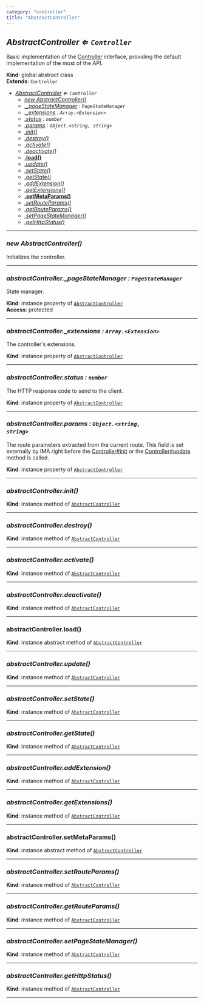 ```yaml
---
category: "controller"
title: "AbstractController"
---
```


## *AbstractController ⇐ <code>Controller</code>*&nbsp;<a name="AbstractController" href="https://github.com/seznam/IMA.js-core/tree/0.16.10/controller/AbstractController.js#L15" target="_blank"><span class="icon"><i class="fas fa-external-link-alt fa-xs"></i></span></a>
Basic implementation of the [Controller](Controller) interface, providing the
default implementation of the most of the API.

**Kind**: global abstract class  
**Extends**: <code>Controller</code>  

* *[AbstractController](#AbstractController) ⇐ <code>Controller</code>*
    * *[new AbstractController()](#new_AbstractController_new)*
    * *[._pageStateManager](#AbstractController+_pageStateManager) : <code>PageStateManager</code>*
    * *[._extensions](#AbstractController+_extensions) : <code>Array.&lt;Extension&gt;</code>*
    * *[.status](#AbstractController+status) : <code>number</code>*
    * *[.params](#AbstractController+params) : <code>Object.&lt;string, string&gt;</code>*
    * *[.init()](#AbstractController+init)*
    * *[.destroy()](#AbstractController+destroy)*
    * *[.activate()](#AbstractController+activate)*
    * *[.deactivate()](#AbstractController+deactivate)*
    * **[.load()](#AbstractController+load)**
    * *[.update()](#AbstractController+update)*
    * *[.setState()](#AbstractController+setState)*
    * *[.getState()](#AbstractController+getState)*
    * *[.addExtension()](#AbstractController+addExtension)*
    * *[.getExtensions()](#AbstractController+getExtensions)*
    * **[.setMetaParams()](#AbstractController+setMetaParams)**
    * *[.setRouteParams()](#AbstractController+setRouteParams)*
    * *[.getRouteParams()](#AbstractController+getRouteParams)*
    * *[.setPageStateManager()](#AbstractController+setPageStateManager)*
    * *[.getHttpStatus()](#AbstractController+getHttpStatus)*


* * *

### *new AbstractController()*&nbsp;<a name="new_AbstractController_new"></a>
Initializes the controller.


* * *

### *abstractController.\_pageStateManager : <code>PageStateManager</code>*&nbsp;<a name="AbstractController+_pageStateManager" href="https://github.com/seznam/IMA.js-core/tree/0.16.10/controller/AbstractController.js#L24" target="_blank"><span class="icon"><i class="fas fa-external-link-alt fa-xs"></i></span></a>
State manager.

**Kind**: instance property of [<code>AbstractController</code>](#AbstractController)  
**Access**: protected  

* * *

### *abstractController.\_extensions : <code>Array.&lt;Extension&gt;</code>*&nbsp;<a name="AbstractController+_extensions" href="https://github.com/seznam/IMA.js-core/tree/0.16.10/controller/AbstractController.js#L31" target="_blank"><span class="icon"><i class="fas fa-external-link-alt fa-xs"></i></span></a>
The controller's extensions.

**Kind**: instance property of [<code>AbstractController</code>](#AbstractController)  

* * *

### *abstractController.status : <code>number</code>*&nbsp;<a name="AbstractController+status" href="https://github.com/seznam/IMA.js-core/tree/0.16.10/controller/AbstractController.js#L38" target="_blank"><span class="icon"><i class="fas fa-external-link-alt fa-xs"></i></span></a>
The HTTP response code to send to the client.

**Kind**: instance property of [<code>AbstractController</code>](#AbstractController)  

* * *

### *abstractController.params : <code>Object.&lt;string, string&gt;</code>*&nbsp;<a name="AbstractController+params" href="https://github.com/seznam/IMA.js-core/tree/0.16.10/controller/AbstractController.js#L47" target="_blank"><span class="icon"><i class="fas fa-external-link-alt fa-xs"></i></span></a>
The route parameters extracted from the current route. This field is
set externally by IMA right before the [Controller#init](Controller#init) or the
[Controller#update](Controller#update) method is called.

**Kind**: instance property of [<code>AbstractController</code>](#AbstractController)  

* * *

### *abstractController.init()*&nbsp;<a name="AbstractController+init" href="https://github.com/seznam/IMA.js-core/tree/0.16.10/controller/AbstractController.js#L53" target="_blank"><span class="icon"><i class="fas fa-external-link-alt fa-xs"></i></span></a>
**Kind**: instance method of [<code>AbstractController</code>](#AbstractController)  

* * *

### *abstractController.destroy()*&nbsp;<a name="AbstractController+destroy" href="https://github.com/seznam/IMA.js-core/tree/0.16.10/controller/AbstractController.js#L58" target="_blank"><span class="icon"><i class="fas fa-external-link-alt fa-xs"></i></span></a>
**Kind**: instance method of [<code>AbstractController</code>](#AbstractController)  

* * *

### *abstractController.activate()*&nbsp;<a name="AbstractController+activate" href="https://github.com/seznam/IMA.js-core/tree/0.16.10/controller/AbstractController.js#L63" target="_blank"><span class="icon"><i class="fas fa-external-link-alt fa-xs"></i></span></a>
**Kind**: instance method of [<code>AbstractController</code>](#AbstractController)  

* * *

### *abstractController.deactivate()*&nbsp;<a name="AbstractController+deactivate" href="https://github.com/seznam/IMA.js-core/tree/0.16.10/controller/AbstractController.js#L68" target="_blank"><span class="icon"><i class="fas fa-external-link-alt fa-xs"></i></span></a>
**Kind**: instance method of [<code>AbstractController</code>](#AbstractController)  

* * *

### **abstractController.load()**&nbsp;<a name="AbstractController+load" href="https://github.com/seznam/IMA.js-core/tree/0.16.10/controller/AbstractController.js#L74" target="_blank"><span class="icon"><i class="fas fa-external-link-alt fa-xs"></i></span></a>
**Kind**: instance abstract method of [<code>AbstractController</code>](#AbstractController)  

* * *

### *abstractController.update()*&nbsp;<a name="AbstractController+update" href="https://github.com/seznam/IMA.js-core/tree/0.16.10/controller/AbstractController.js#L84" target="_blank"><span class="icon"><i class="fas fa-external-link-alt fa-xs"></i></span></a>
**Kind**: instance method of [<code>AbstractController</code>](#AbstractController)  

* * *

### *abstractController.setState()*&nbsp;<a name="AbstractController+setState" href="https://github.com/seznam/IMA.js-core/tree/0.16.10/controller/AbstractController.js#L91" target="_blank"><span class="icon"><i class="fas fa-external-link-alt fa-xs"></i></span></a>
**Kind**: instance method of [<code>AbstractController</code>](#AbstractController)  

* * *

### *abstractController.getState()*&nbsp;<a name="AbstractController+getState" href="https://github.com/seznam/IMA.js-core/tree/0.16.10/controller/AbstractController.js#L100" target="_blank"><span class="icon"><i class="fas fa-external-link-alt fa-xs"></i></span></a>
**Kind**: instance method of [<code>AbstractController</code>](#AbstractController)  

* * *

### *abstractController.addExtension()*&nbsp;<a name="AbstractController+addExtension" href="https://github.com/seznam/IMA.js-core/tree/0.16.10/controller/AbstractController.js#L111" target="_blank"><span class="icon"><i class="fas fa-external-link-alt fa-xs"></i></span></a>
**Kind**: instance method of [<code>AbstractController</code>](#AbstractController)  

* * *

### *abstractController.getExtensions()*&nbsp;<a name="AbstractController+getExtensions" href="https://github.com/seznam/IMA.js-core/tree/0.16.10/controller/AbstractController.js#L118" target="_blank"><span class="icon"><i class="fas fa-external-link-alt fa-xs"></i></span></a>
**Kind**: instance method of [<code>AbstractController</code>](#AbstractController)  

* * *

### **abstractController.setMetaParams()**&nbsp;<a name="AbstractController+setMetaParams" href="https://github.com/seznam/IMA.js-core/tree/0.16.10/controller/AbstractController.js#L126" target="_blank"><span class="icon"><i class="fas fa-external-link-alt fa-xs"></i></span></a>
**Kind**: instance abstract method of [<code>AbstractController</code>](#AbstractController)  

* * *

### *abstractController.setRouteParams()*&nbsp;<a name="AbstractController+setRouteParams" href="https://github.com/seznam/IMA.js-core/tree/0.16.10/controller/AbstractController.js#L136" target="_blank"><span class="icon"><i class="fas fa-external-link-alt fa-xs"></i></span></a>
**Kind**: instance method of [<code>AbstractController</code>](#AbstractController)  

* * *

### *abstractController.getRouteParams()*&nbsp;<a name="AbstractController+getRouteParams" href="https://github.com/seznam/IMA.js-core/tree/0.16.10/controller/AbstractController.js#L143" target="_blank"><span class="icon"><i class="fas fa-external-link-alt fa-xs"></i></span></a>
**Kind**: instance method of [<code>AbstractController</code>](#AbstractController)  

* * *

### *abstractController.setPageStateManager()*&nbsp;<a name="AbstractController+setPageStateManager" href="https://github.com/seznam/IMA.js-core/tree/0.16.10/controller/AbstractController.js#L150" target="_blank"><span class="icon"><i class="fas fa-external-link-alt fa-xs"></i></span></a>
**Kind**: instance method of [<code>AbstractController</code>](#AbstractController)  

* * *

### *abstractController.getHttpStatus()*&nbsp;<a name="AbstractController+getHttpStatus" href="https://github.com/seznam/IMA.js-core/tree/0.16.10/controller/AbstractController.js#L157" target="_blank"><span class="icon"><i class="fas fa-external-link-alt fa-xs"></i></span></a>
**Kind**: instance method of [<code>AbstractController</code>](#AbstractController)  

* * *

